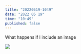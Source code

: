 ```yaml
---
title: "20220519-1049"
date: "2022 05 19"
time: "10:49"
published: false
---
```


What happens if I include an image 

![](lowpoly%20(1).png)

